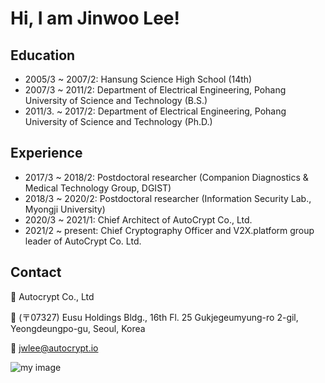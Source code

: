 # Hi, I am Jinwoo Lee!

## Education
- 2005/3 ~ 2007/2: Hansung Science High School (14th)
- 2007/3 ~ 2011/2: Department of Electrical Engineering, Pohang University of Science and Technology (B.S.)
- 2011/3. ~ 2017/2: Department of Electrical Engineering, Pohang University of Science and Technology (Ph.D.)

## Experience
- 2017/3 ~ 2018/2: Postdoctoral researcher (Companion Diagnostics & Medical Technology Group, DGIST)
- 2018/3 ~ 2020/2: Postdoctoral researcher (Information Security Lab., Myongji University)
- 2020/3 ~ 2021/1: Chief Architect of AutoCrypt Co., Ltd.
- 2021/2 ~ present: Chief Cryptography Officer and V2X.platform group leader of AutoCrypt Co. Ltd.

## Contact

🏢 Autocrypt Co., Ltd

📍 (〒07327) Eusu Holdings Bldg., 16th Fl. 25 Gukjegeumyung-ro 2-gil, Yeongdeungpo-gu, Seoul, Korea

📧 jwlee@autocrypt.io

![my image](/image/jwlee.jpg)